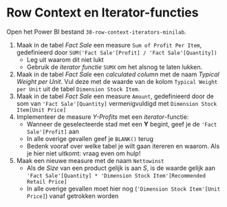 # Row Context en Iterator-functies

Open het Power BI bestand `38-row-context-iterators-minilab`.

1. Maak in de tabel *Fact Sale* een measure `Sum of Profit Per Item`, gedefinieerd door `SUM('Fact Sale'[Profit] / 'Fact Sale'[Quantity])`
   * Leg uit waarom dit niet lukt
   * Gebruik de *iterator functie* `SUMX` om het alsnog te laten lukken.
1. Maak in de tabel *Fact Sale* een *calculated column* met de naam *Typical Weight per Unit*. Vul deze met de waarde van de kolom `Typical Weight per Unit` uit de tabel `Dimension Stock Item`.
1. Maak in de tabel *Fact Sale* een measure `Amount`, gedefinieerd door de som van `'Fact Sale'[Quantity]` vermenigvuldigd met `Dimension Stock Item[Unit Price]`
1. Implementeer de measure *Y-Profits* met een *iterator*-functie:
   * Wanneer de geselecteerde stad met een **Y** begint, geef je de `'Fact Sale'[Profit]` aan
   * In alle overige gevallen geef je `BLANK()` terug
   * Bedenk vooraf over welke tabel je wilt gaan itereren en waarom. Als je hier niet uitkomt: vraag even om hulp!
1. Maak een nieuwe measure met de naam `Nettowinst`
   * Als de *Size* van een product gelijk is aan *S*, is de waarde gelijk aan `'Fact Sale'[Quantity] * 'Dimension Stock Item'[Recommended Retail Price]`
   * In alle overige gevallen moet hier nog (`'Dimension Stock Item'[Unit Price]`) vanaf getrokken worden
